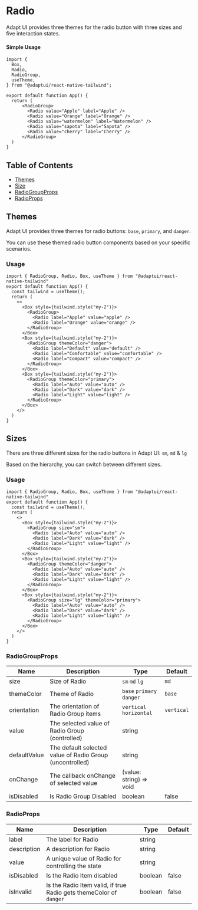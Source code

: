 # Radio

Adapt UI provides three themes for the radio button with three sizes and five
interaction states.

#### Simple Usage

```
import {
  Box,
  Radio,
  RadioGroup,
  useTheme,
} from "@adaptui/react-native-tailwind";

export default function App() {
  return (
      <RadioGroup>
        <Radio value="Apple" label="Apple" />
        <Radio value="Orange" label="Orange" />
        <Radio value="watermelon" label="Watermelon" />
        <Radio value="sapota" label="Sapota" />
        <Radio value="cherry" label="Cherry" />
      </RadioGroup>
  )
}

```

## Table of Contents

- [Themes](#themes)
- [Size](#size)
- [RadioGroupProps](#radiogroupprops)
- [RadioProps](#radioprops)

## Themes

Adapt UI provides three themes for radio buttons: `base`, `primary`, and
`danger`.

You can use these themed radio button components based on your specific
scenarios.

### Usage

```
import { RadioGroup, Radio, Box, useTheme } from "@adaptui/react-native-tailwind"
export default function App() {
  const tailwind = useTheme();
  return (
    <>
      <Box style={tailwind.style("my-2")}>
        <RadioGroup>
          <Radio label="Apple" value="apple" />
          <Radio label="Orange" value="orange" />
        </RadioGroup>
      </Box>
      <Box style={tailwind.style("my-2")}>
        <RadioGroup themeColor="danger">
          <Radio label="Default" value="default" />
          <Radio label="Comfortable" value="comfortable" />
          <Radio label="Compact" value="compact" />
        </RadioGroup>
      </Box>
      <Box style={tailwind.style("my-2")}>
        <RadioGroup themeColor="primary">
          <Radio label="Auto" value="auto" />
          <Radio label="Dark" value="dark" />
          <Radio label="Light" value="light" />
        </RadioGroup>
      </Box>
    </>
  )
}

```

## Sizes

There are three different sizes for the radio buttons in Adapt UI: `sm`, `md` &
`lg`

Based on the hierarchy, you can switch between different sizes.

### Usage

```
import { RadioGroup, Radio, Box, useTheme } from "@adaptui/react-native-tailwind"
export default function App() {
  const tailwind = useTheme();
  return (
    <>
      <Box style={tailwind.style("my-2")}>
        <RadioGroup size="sm">
          <Radio label="Auto" value="auto" />
          <Radio label="Dark" value="dark" />
          <Radio label="Light" value="light" />
        </RadioGroup>
      </Box>
      <Box style={tailwind.style("my-2")}>
        <RadioGroup themeColor="danger">
          <Radio label="Auto" value="auto" />
          <Radio label="Dark" value="dark" />
          <Radio label="Light" value="light" />
        </RadioGroup>
      </Box>
      <Box style={tailwind.style("my-2")}>
        <RadioGroup size="lg" themeColor="primary">
          <Radio label="Auto" value="auto" />
          <Radio label="Dark" value="dark" />
          <Radio label="Light" value="light" />
        </RadioGroup>
      </Box>
    </>
  )
}
```

### RadioGroupProps

| Name         | Description                                              | Type                      | Default    |
| ------------ | -------------------------------------------------------- | ------------------------- | ---------- |
| size         | Size of Radio                                            | `sm` `md` `lg`            | `md`       |
| themeColor   | Theme of Radio                                           | `base` `primary` `danger` | `base`     |
| orientation  | The orientation of Radio Group items                     | `vertical` `horizontal`   | `vertical` |
| value        | The selected value of Radio Group (controlled)           | string                    |            |
| defaultValue | The default selected value of Radio Group (uncontrolled) | string                    |            |
| onChange     | The callback onChange of selected value                  | (value: string) => void   |            |
| isDisabled   | Is Radio Group Disabled                                  | boolean                   | false      |

### RadioProps

| Name        | Description                                                        | Type    | Default |
| ----------- | ------------------------------------------------------------------ | ------- | ------- |
| label       | The label for Radio                                                | string  |         |
| description | A description for Radio                                            | string  |         |
| value       | A unique value of Radio for controlling the state                  | string  |         |
| isDisabled  | Is the Radio Item disabled                                         | boolean | false   |
| isInvalid   | Is the Radio Item valid, if true Radio gets themeColor of `danger` | boolean | false   |
